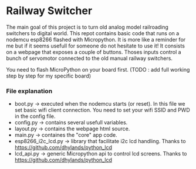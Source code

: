 # Railway Switcher
The main goal of this project is to turn old analog model railroading switchers to digital world.
This repot contains basic code that runs on a nodemcu esp8266 flashed with Micropython.
It is more like a reminder for me but if it seems usefull for someone do not hesitate to use it!
It consists on a webpage that exposes a couple of buttons. Thoses inputs control a bunch of servomotor connected to the old manual railway switchers.

You need to flash MicroPython on your board first. (TODO : add full working step by step for my specific board)

### File explanation
- boot.py				-> executed when the nodemcu starts (or reset). In this file we set basic wifi client connection. You need to set your wifi SSID and PWD in the config file.
- config.py			-> contains several usefull variables.
- layout.py			-> contains the webpage html source.
- main.py				-> containes the "core" app code. 
- esp8266_i2c_lcd.py	-> library that facilitate i2c lcd handling. Thanks to https://github.com/dhylands/python_lcd
- lcd_api.py			-> generic Micropython api to control lcd screens. Thanks to https://github.com/dhylands/python_lcd
